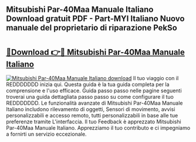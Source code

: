 ## Mitsubishi Par-40Maa Manuale Italiano Download gratuit PDF - Part-MYI Italiano Nuovo manuale del proprietario di riparazione PekSo

# <h2><a href="http://dfgcvx.blite.top/?on=Mitsubishi+Par-40Maa+Manuale+Italiano">🔗Download 👉🔴 Mitsubishi Par-40Maa Manuale Italiano</a></h2>

[![Mitsubishi Par-40Maa Manuale Italiano download](https://i.imgur.com/lujVjoI.png)](http://dfgcvx.blite.top/?on=Mitsubishi+Par-40Maa+Manuale+Italiano)
Il tuo viaggio con il REDDDDDDD inizia qui. Questa guida è la tua guida completa per la comprensione e l'uso efficace. Guida passo passo nelle pagine seguenti troverai una guida dettagliata passo passo su come configurare il tuo REDDDDDDD. Le funzionalità avanzate di Mitsubishi Par-40Maa Manuale Italiano includono rilevamento di oggetti, Sensori di movimento, avvisi personalizzabili e accesso remoto, tutti personalizzabili in base alle tue preferenze tramite L'interfaccia. Il tuo Feedback è apprezzato Mitsubishi Par-40Maa Manuale Italiano. Apprezziamo il tuo contributo e ci impegniamo a fornirti un servizio eccezionale.
